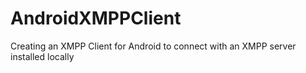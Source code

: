 AndroidXMPPClient
=================

Creating an XMPP Client for Android to connect with an XMPP server installed locally
